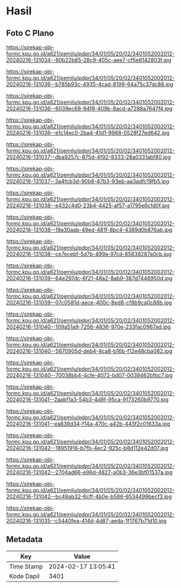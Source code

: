 # Hasil

## Foto C Plano

https://sirekap-obj-formc.kpu.go.id/a621/pemilu/pdpr/34/01/05/20/02/3401052002012-20240216-131034--80b22b85-28c9-405c-aee7-cf5e6142803f.jpg

https://sirekap-obj-formc.kpu.go.id/a621/pemilu/pdpr/34/01/05/20/02/3401052002012-20240216-131036--b785b93c-4935-4cad-8199-64a75c37dc88.jpg

https://sirekap-obj-formc.kpu.go.id/a621/pemilu/pdpr/34/01/05/20/02/3401052002012-20240216-131036--6039ec68-94f8-409b-8acd-a7288a7647f4.jpg

https://sirekap-obj-formc.kpu.go.id/a621/pemilu/pdpr/34/01/05/20/02/3401052002012-20240216-131036--e1c14ec0-2ba4-41d1-9968-0528f27ed642.jpg

https://sirekap-obj-formc.kpu.go.id/a621/pemilu/pdpr/34/01/05/20/02/3401052002012-20240216-131037--dba9257c-875d-4f92-8333-28a0331abf80.jpg

https://sirekap-obj-formc.kpu.go.id/a621/pemilu/pdpr/34/01/05/20/02/3401052002012-20240216-131037--3a4fcb3d-90b8-47b3-93eb-aa3adfc19fb5.jpg

https://sirekap-obj-formc.kpu.go.id/a621/pemilu/pdpr/34/01/05/20/02/3401052002012-20240216-131038--e432c4d0-23b4-4425-af57-a1795e6cfd0f.jpg

https://sirekap-obj-formc.kpu.go.id/a621/pemilu/pdpr/34/01/05/20/02/3401052002012-20240216-131038--19a30aab-49ed-481f-8bc4-4389d0b876ab.jpg

https://sirekap-obj-formc.kpu.go.id/a621/pemilu/pdpr/34/01/05/20/02/3401052002012-20240216-131038--ce7ecebf-5d7b-499a-97cd-85838287a0cb.jpg

https://sirekap-obj-formc.kpu.go.id/a621/pemilu/pdpr/34/01/05/20/02/3401052002012-20240216-131039--64e297dc-6f21-48a2-8ab9-387d7448950d.jpg

https://sirekap-obj-formc.kpu.go.id/a621/pemilu/pdpr/34/01/05/20/02/3401052002012-20240216-131039--07c0581d-aece-400c-8ed8-cf8b9ca0c88b.jpg

https://sirekap-obj-formc.kpu.go.id/a621/pemilu/pdpr/34/01/05/20/02/3401052002012-20240216-131040--109a51a9-7256-4836-970e-233fac0967ad.jpg

https://sirekap-obj-formc.kpu.go.id/a621/pemilu/pdpr/34/01/05/20/02/3401052002012-20240216-131040--5670905d-deb4-4ca8-b16b-f12e48cba082.jpg

https://sirekap-obj-formc.kpu.go.id/a621/pemilu/pdpr/34/01/05/20/02/3401052002012-20240216-131040--70038bb4-4cfe-4072-bd07-0039462bfbc7.jpg

https://sirekap-obj-formc.kpu.go.id/a621/pemilu/pdpr/34/01/05/20/02/3401052002012-20240216-131041--2aabf1a3-54b3-4d8f-95ca-9173260b9770.jpg

https://sirekap-obj-formc.kpu.go.id/a621/pemilu/pdpr/34/01/05/20/02/3401052002012-20240216-131041--ea839d34-f14a-470c-a42b-443f2c01633a.jpg

https://sirekap-obj-formc.kpu.go.id/a621/pemilu/pdpr/34/01/05/20/02/3401052002012-20240216-131042--18951916-b7fb-4ec2-925c-b8d112e42d07.jpg

https://sirekap-obj-formc.kpu.go.id/a621/pemilu/pdpr/34/01/05/20/02/3401052002012-20240216-131042--2704ad66-e96d-4827-a0b3-36e3bf01537a.jpg

https://sirekap-obj-formc.kpu.go.id/a621/pemilu/pdpr/34/01/05/20/02/3401052002012-20240216-131042--bc49ab32-6cff-4b0e-b586-6534499becf3.jpg

https://sirekap-obj-formc.kpu.go.id/a621/pemilu/pdpr/34/01/05/20/02/3401052002012-20240216-131035--c5440fea-414d-4d87-aeda-1f1767b71d10.jpg


## Metadata

| Key        | Value               |
| ---------- | ------------------- |
| Time Stamp | 2024-02-17 13:05:41 |
| Kode Dapil | 3401                |



